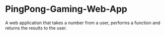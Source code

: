 # PingPong-Gaming-Web-App
A web application that takes a number from a user, performs a function and returns the results to the user. 
